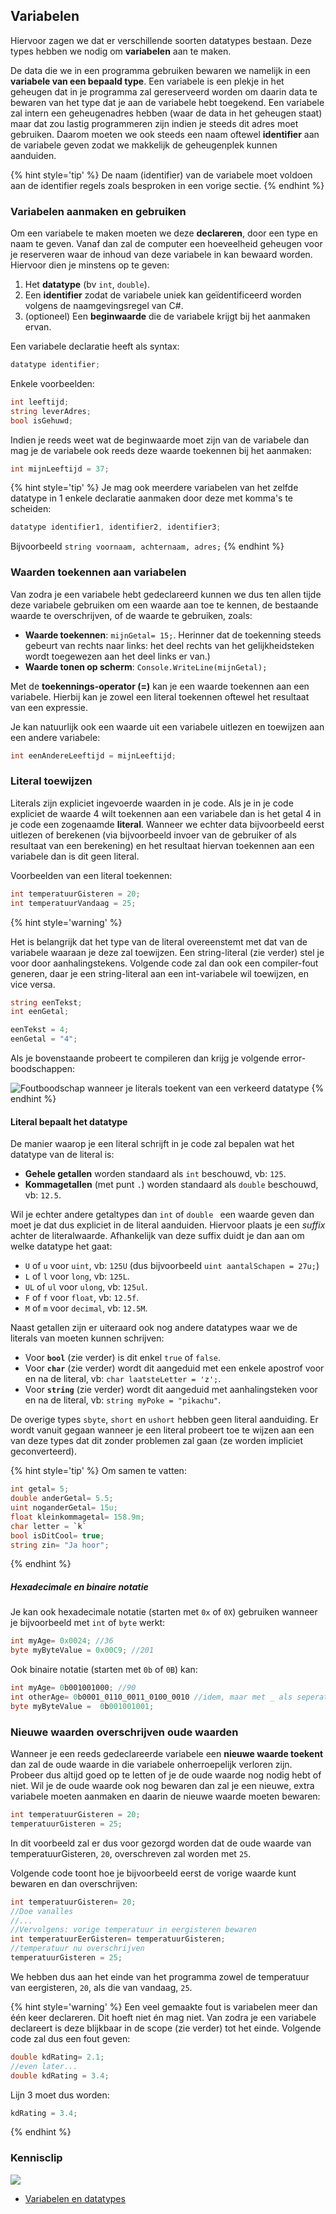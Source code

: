 ## Variabelen
Hiervoor zagen we dat er verschillende soorten datatypes bestaan. Deze types hebben we nodig om **variabelen** aan te maken.

De data die we in een programma gebruiken bewaren we namelijk in een **variabele van een bepaald type**. Een variabele is een plekje in het geheugen dat in je programma zal gereserveerd worden om daarin data te bewaren van het type dat je aan de variabele hebt toegekend. Een variabele zal intern een geheugenadres hebben (waar de data in het geheugen staat) maar dat zou lastig programmeren zijn indien je steeds dit adres moet gebruiken. Daarom moeten we ook steeds een naam oftewel **identifier** aan de variabele geven zodat we makkelijk de geheugenplek kunnen aanduiden. 

{% hint style='tip' %}
De naam (identifier) van de variabele moet voldoen aan de identifier regels zoals besproken in een vorige sectie.
{% endhint %}


### Variabelen aanmaken en gebruiken

Om een variabele te maken moeten we deze **declareren**, door een type en naam te geven. Vanaf dan zal de computer een hoeveelheid geheugen voor je reserveren waar de inhoud van deze variabele in kan bewaard worden. 
Hiervoor dien je minstens op te geven:

1. Het **datatype** \(bv ``int``,  ``double``\).
2. Een **identifier** zodat de variabele uniek kan geïdentificeerd worden volgens de naamgevingsregel van C#.
3. \(optioneel\) Een **beginwaarde** die de variabele krijgt bij het aanmaken ervan.

Een variabele declaratie heeft als syntax:

```csharp
datatype identifier;
```
Enkele voorbeelden:

```csharp
int leeftijd;
string leverAdres;
bool isGehuwd;
```
Indien je reeds weet wat de beginwaarde moet zijn van de variabele dan mag je de variabele ook reeds deze waarde toekennen bij het aanmaken:

```csharp
int mijnLeeftijd = 37;
```

{% hint style='tip' %}
Je mag ook meerdere variabelen van het zelfde datatype in 1 enkele declaratie aanmaken door deze met komma's te scheiden:

```csharp
datatype identifier1, identifier2, identifier3;
```
Bijvoorbeeld ``string voornaam, achternaam, adres;``
{% endhint %}

### Waarden toekennen aan variabelen

Van zodra je een variabele hebt gedeclareerd kunnen we dus ten allen tijde deze variabele gebruiken om een waarde aan toe te kennen, de bestaande waarde te overschrijven, of de waarde te gebruiken, zoals:

* **Waarde toekennen**: `mijnGetal= 15;`. Herinner dat de toekenning steeds gebeurt van rechts naar links: het deel rechts van het gelijkheidsteken wordt toegewezen aan het deel links er van.)
* **Waarde tonen op scherm**: `Console.WriteLine(mijnGetal);`

Met de **toekennings-operator \(=\)** kan je een waarde toekennen aan een variabele. Hierbij kan je zowel een literal toekennen oftewel het resultaat van een expressie.

Je kan natuurlijk ook een waarde uit een variabele uitlezen en toewijzen aan een andere variabele:

```csharp
int eenAndereLeeftijd = mijnLeeftijd;
```


### Literal toewijzen

Literals zijn expliciet ingevoerde waarden in je code. Als je in je code expliciet de waarde 4 wilt toekennen aan een variabele dan is het getal 4 in je code een zogenaamde **literal**. Wanneer we echter data bijvoorbeeld eerst uitlezen of berekenen \(via bijvoorbeeld invoer van de gebruiker of als resultaat van een berekening\) en het resultaat hiervan toekennen aan een variabele dan is dit geen literal.

Voorbeelden van een literal toekennen:

```csharp
int temperatuurGisteren = 20;
int temperatuurVandaag = 25;
```


{% hint style='warning' %}


Het is belangrijk dat het type van de literal overeenstemt met dat van de variabele waaraan je deze zal toewijzen. Een string-literal (zie verder) stel je voor door aanhalingstekens. Volgende code zal dan ook een compiler-fout generen, daar je een string-literal aan een int-variabele wil toewijzen, en vice versa.

```csharp
string eenTekst;
int eenGetal;

eenTekst = 4;
eenGetal = "4";
```

Als je bovenstaande probeert te compileren dan krijg je volgende error-boodschappen:

![Foutboodschap wanneer je literals toekent van een verkeerd datatype](../assets/0_intro/errorliteraltoekenning.png)
{% endhint %}

#### Literal bepaalt het datatype
De manier waarop je een literal schrijft in je code zal bepalen wat het datatype van de literal is:

* **Gehele getallen** worden standaard als ``int`` beschouwd, vb: ``125``.
* **Kommagetallen** (met punt ``.``) worden standaard als ``double`` beschouwd, vb: ``12.5``.

Wil je echter andere getaltypes dan ``int`` of ``double `` een waarde geven dan moet je dat dus expliciet in de literal aanduiden. Hiervoor plaats je een *suffix* achter de literalwaarde. Afhankelijk van deze suffix duidt je dan aan om welke datatype het gaat: 
  * ``U`` of ``u`` voor ``uint``, vb: ``125U`` (dus bijvoorbeeld ``uint aantalSchapen = 27u;``)
  * ``L`` of ``l`` voor ``long``, vb: ``125L``.
  * ``UL`` of ``ul`` voor ``ulong``, vb: ``125ul``.
  * ``F`` of ``f`` voor ``float``, vb: ``12.5f``.
  * ``M`` of ``m`` voor ``decimal``, vb: ``12.5M``.

Naast getallen zijn er uiteraard ook nog andere datatypes waar we de literals van moeten kunnen schrijven:
* Voor **``bool``** (zie verder) is dit enkel ``true``  of ``false``.
* Voor **``char``** (zie verder) wordt dit aangeduid met een enkele apostrof voor en na de literal, vb: ``char laatsteLetter = 'z';``.
* Voor **``string``** (zie verder) wordt dit aangeduid met  aanhalingsteken voor en na de literal, vb: ``string myPoke = "pikachu"``.
  
De overige types ``sbyte``, ``short`` en ``ushort`` hebben geen literal aanduiding. Er wordt vanuit gegaan wanneer je een literal probeert toe te wijzen aan een van deze types dat dit zonder problemen zal gaan (ze worden impliciet geconverteerd).

{% hint style='tip' %}
Om samen te vatten:
```csharp
int getal= 5;
double anderGetal= 5.5;
uint noganderGetal= 15u;
float kleinkommagetal= 158.9m;
char letter = `k`
bool isDitCool= true;
string zin= "Ja hoor";
```
{% endhint %}

##### Hexadecimale en binaire notatie

Je kan ook hexadecimale notatie (starten met ``0x`` of ``0X``) gebruiken wanneer je bijvoorbeeld met ``int`` of ``byte`` werkt:
```csharp
int myAge= 0x0024; //36
byte myByteValue = 0x00C9; //201
``` 

Ook binaire notatie (starten met ``0b`` of ``0B``) kan:
```csharp
int myAge= 0b001001000; //90
int otherAge= 0b0001_0110_0011_0100_0010 //idem, maar met _ als seperator
byte myByteValue =  0b‭00100100‬1;
``` 


### Nieuwe waarden overschrijven oude waarden

Wanneer je een reeds gedeclareerde variabele een **nieuwe waarde toekent** dan zal de oude waarde in die variabele onherroepelijk verloren zijn. Probeer dus altijd goed op te letten of je de oude waarde nog nodig hebt of niet. Wil je de oude waarde ook nog bewaren dan zal je een nieuwe, extra variabele moeten aanmaken en daarin de nieuwe waarde moeten bewaren:

```csharp
int temperatuurGisteren = 20;
temperatuurGisteren = 25;
```

In dit voorbeeld zal er dus voor gezorgd worden dat de oude waarde van temperatuurGisteren, ``20``, overschreven zal worden met ``25``.

Volgende code toont hoe je bijvoorbeeld eerst de vorige waarde kunt bewaren en dan overschrijven:

```csharp
int temperatuurGisteren= 20;
//Doe vanalles
//...
//Vervolgens: vorige temperatuur in eergisteren bewaren
int temperatuurEerGisteren= temperatuurGisteren; 
//temperatuur nu overschrijven
temperatuurGisteren = 25; 
```
We hebben dus aan het einde van het programma zowel de temperatuur van eergisteren, ``20``, als die van vandaag, ``25``.


{% hint style='warning' %}
Een veel gemaakte fout is variabelen meer dan één keer declareren. Dit hoeft niet én mag niet. Van zodra je een variabele declareert is deze blijkbaar in de scope (zie verder) tot het einde.
Volgende code zal dus een fout geven:

```csharp
double kdRating= 2.1;
//even later...
double kdRating = 3.4; 
```

Lijn 3 moet dus worden:
 
```csharp
kdRating = 3.4; 
```

{% endhint %}

<!---NOBOOKSTART--->
### Kennisclip
![](../assets/infoclip.png)
* [Variabelen en datatypes](https://ap.cloud.panopto.eu/Panopto/Pages/Viewer.aspx?id=22d326cf-b619-4cf0-80fc-a966007ffef5)

<!---NOBOOKEND--->